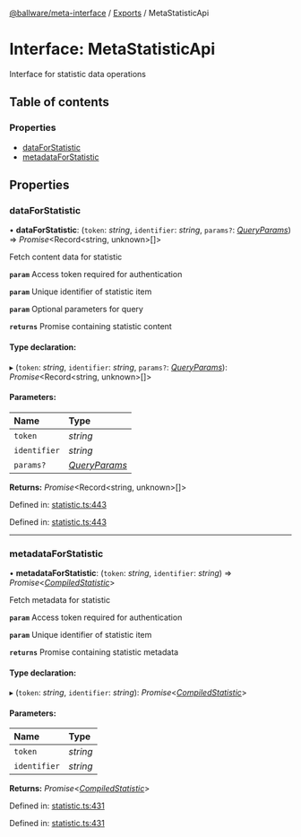 [@ballware/meta-interface](../README.md) / [Exports](../modules.md) / MetaStatisticApi

# Interface: MetaStatisticApi

Interface for statistic data operations

## Table of contents

### Properties

- [dataForStatistic](metastatisticapi.md#dataforstatistic)
- [metadataForStatistic](metastatisticapi.md#metadataforstatistic)

## Properties

### dataForStatistic

• **dataForStatistic**: (`token`: *string*, `identifier`: *string*, `params?`: [*QueryParams*](../modules.md#queryparams)) => *Promise*<Record<string, unknown\>[]\>

Fetch content data for statistic

**`param`** Access token required for authentication

**`param`** Unique identifier of statistic item

**`param`** Optional parameters for query

**`returns`** Promise containing statistic content

#### Type declaration:

▸ (`token`: *string*, `identifier`: *string*, `params?`: [*QueryParams*](../modules.md#queryparams)): *Promise*<Record<string, unknown\>[]\>

#### Parameters:

Name | Type |
:------ | :------ |
`token` | *string* |
`identifier` | *string* |
`params?` | [*QueryParams*](../modules.md#queryparams) |

**Returns:** *Promise*<Record<string, unknown\>[]\>

Defined in: [statistic.ts:443](https://github.com/ballware/ballware-client/blob/37e08ea/packages/meta-interface/src/statistic.ts#L443)

Defined in: [statistic.ts:443](https://github.com/ballware/ballware-client/blob/37e08ea/packages/meta-interface/src/statistic.ts#L443)

___

### metadataForStatistic

• **metadataForStatistic**: (`token`: *string*, `identifier`: *string*) => *Promise*<[*CompiledStatistic*](compiledstatistic.md)\>

Fetch metadata for statistic

**`param`** Access token required for authentication

**`param`** Unique identifier of statistic item

**`returns`** Promise containing statistic metadata

#### Type declaration:

▸ (`token`: *string*, `identifier`: *string*): *Promise*<[*CompiledStatistic*](compiledstatistic.md)\>

#### Parameters:

Name | Type |
:------ | :------ |
`token` | *string* |
`identifier` | *string* |

**Returns:** *Promise*<[*CompiledStatistic*](compiledstatistic.md)\>

Defined in: [statistic.ts:431](https://github.com/ballware/ballware-client/blob/37e08ea/packages/meta-interface/src/statistic.ts#L431)

Defined in: [statistic.ts:431](https://github.com/ballware/ballware-client/blob/37e08ea/packages/meta-interface/src/statistic.ts#L431)
